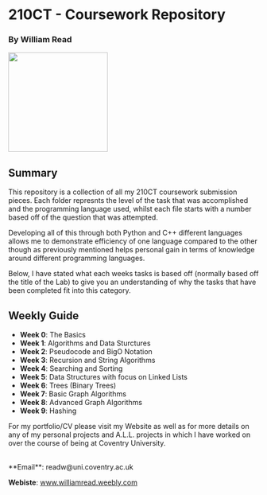 # 210CT - Coursework Repository
### By William Read
<img src="https://scontent-lhr3-1.xx.fbcdn.net/t31.0-8/10469465_768122243245459_895801624913332900_o.png" width="200" height="200" style="text-align:center;">

## Summary
This repository is a collection of all my 210CT coursework submission pieces. Each folder represnts the level of the task that was accomplished and the programming language used, whilst each file starts with a number based off of the question that was attempted.

Developing all of this through both Python and C++ different languages allows me to demonstrate efficiency of one language compared to the other though as previously mentioned helps personal gain in terms of knowledge around different programming languages.

Below, I have stated what each weeks tasks is based off (normally based off the title of the Lab) to give you an understanding of why the tasks that have been completed fit into this category.

## Weekly Guide
- **Week 0**: The Basics
- **Week 1**: Algorithms and Data Sturctures
- **Week 2**: Pseudocode and BigO Notation
- **Week 3**: Recursion and String Algorithms
- **Week 4**: Searching and Sorting
- **Week 5**: Data Structures with focus on Linked Lists
- **Week 6**: Trees (Binary Trees)
- **Week 7**: Basic Graph Algorithms
- **Week 8**: Advanced Graph Algorithms
- **Week 9**: Hashing

For my portfolio/CV please visit my Website as well as for more details on any of my personal projects and A.L.L. projects in which I have worked on over the course of being at Coventry University.

<br />
**Email**: readw@uni.coventry.ac.uk

**Webiste**: www.williamread.weebly.com
